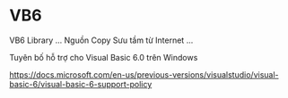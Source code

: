 # VB6
VB6 Library ... Nguồn Copy Sưu tầm từ Internet ...

Tuyên bố hỗ trợ cho Visual Basic 6.0 trên Windows

https://docs.microsoft.com/en-us/previous-versions/visualstudio/visual-basic-6/visual-basic-6-support-policy
